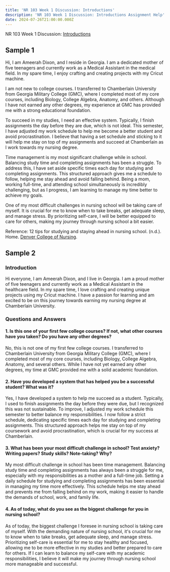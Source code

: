```yaml
---
title: 'NR 103 Week 1 Discussion: Introductions'
description: 'NR 103 Week 1 Discussion: Introductions Assignment Help'
date: 2024-07-26T21:00:00.000Z
---
```


NR 103 Week 1 Discussion: [Introductions](https://nursingschooltutors.com/)

## Sample 1

Hi, I am Ameerah Dixon, and I reside in Georgia. I am a dedicated mother of five teenagers and currently work as a Medical Assistant in the medical field. In my spare time, I enjoy crafting and creating projects with my Cricut machine.

I am not new to college courses. I transferred to Chamberlain University from Georgia Military College (GMC), where I completed most of my core courses, including Biology, College Algebra, Anatomy, and others. Although I have not earned any other degrees, my experience at GMC has provided me with a strong educational foundation.

To succeed in my studies, I need an effective system. Typically, I finish assignments the day before they are due, which is not ideal. This semester, I have adjusted my work schedule to help me become a better student and avoid procrastination. I believe that having a set schedule and sticking to it will help me stay on top of my assignments and succeed at Chamberlain as I work towards my nursing degree.

Time management is my most significant challenge while in school. Balancing study time and completing assignments has been a struggle. To address this, I have set aside specific times each day for studying and completing assignments. This structured approach gives me a schedule to follow, helping me stay ahead and avoid falling behind. Being a mom, working full-time, and attending school simultaneously is incredibly challenging, but as I progress, I am learning to manage my time better to achieve my goals.

One of my most difficult challenges in nursing school will be taking care of myself. It is crucial for me to know when to take breaks, get adequate sleep, and manage stress. By prioritizing self-care, I will be better equipped to care for others, making my journey through nursing school a bit easier.

Reference:
12 tips for studying and staying ahead in nursing school. (n.d.). Home. [Denver College of Nursing](https://www.denvercollegeofnursing.edu/blog/nursing/12-tips-for-studying-and-staying-ahead-in-nursing-school.html).

## **Sample 2**

### Introduction

Hi everyone, I am Ameerah Dixon, and I live in Georgia. I am a proud mother of five teenagers and currently work as a Medical Assistant in the healthcare field. In my spare time, I love crafting and creating unique projects using my Cricut machine. I have a passion for learning and am excited to be on this journey towards earning my nursing degree at Chamberlain University.

### Questions and Answers

#### 1. Is this one of your first few college courses? If not, what other courses have you taken? Do you have any other degrees?

No, this is not one of my first few college courses. I transferred to Chamberlain University from Georgia Military College (GMC), where I completed most of my core courses, including Biology, College Algebra, Anatomy, and several others. While I have not yet earned any other degrees, my time at GMC provided me with a solid academic foundation.

#### 2. Have you developed a system that has helped you be a successful student? What was it?

Yes, I have developed a system to help me succeed as a student. Typically, I used to finish assignments the day before they were due, but I recognized this was not sustainable. To improve, I adjusted my work schedule this semester to better balance my responsibilities. I now follow a strict schedule, dedicating specific times each day for studying and completing assignments. This structured approach helps me stay on top of my coursework and avoid procrastination, which is crucial for my success at Chamberlain.

#### 3. What has been your most difficult challenge in school? Test anxiety? Writing papers? Study skills? Note-taking? Why?

My most difficult challenge in school has been time management. Balancing study time and completing assignments has always been a struggle for me, especially with my responsibilities as a mother and a full-time job. Setting a daily schedule for studying and completing assignments has been essential in managing my time more effectively. This schedule helps me stay ahead and prevents me from falling behind on my work, making it easier to handle the demands of school, work, and family life.

#### 4. As of today, what do you see as the biggest challenge for you in nursing school?

As of today, the biggest challenge I foresee in nursing school is taking care of myself. With the demanding nature of nursing school, it's crucial for me to know when to take breaks, get adequate sleep, and manage stress. Prioritizing self-care is essential for me to stay healthy and focused, allowing me to be more effective in my studies and better prepared to care for others. If I can learn to balance my self-care with my academic responsibilities, I believe it will make my journey through nursing school more manageable and successful.
